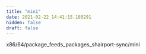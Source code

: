 ```yaml
---
title: "mini"
date: 2021-02-22 14:41:15.180291
hidden: false
draft: false
---
```


x86/64/package_feeds_packages_shairport-sync/mini

